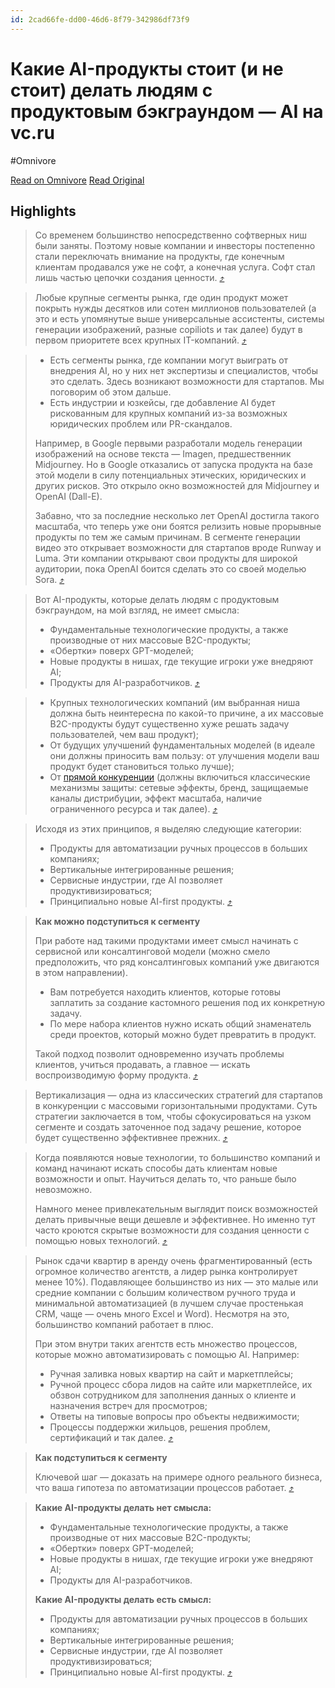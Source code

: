 ```yaml
---
id: 2cad66fe-dd00-46d6-8f79-342986df73f9
---
```


# Какие AI-продукты стоит (и не стоит) делать людям с продуктовым бэкграундом — AI на vc.ru
#Omnivore

[Read on Omnivore](https://omnivore.app/me/https-vc-ru-ai-1461929-kakie-ai-produkty-stoit-i-ne-stoit-delat--192097c0084)
[Read Original](https://vc.ru/ai/1461929-kakie-ai-produkty-stoit-i-ne-stoit-delat-lyudyam-s-produktovym-bekgraundom)

## Highlights

> Со временем большинство непосредственно софтверных ниш были заняты. Поэтому новые компании и инвесторы постепенно стали переключать внимание на продукты, где конечным клиентам продавался уже не софт, а конечная услуга. Софт стал лишь частью цепочки создания ценности. [⤴️](https://omnivore.app/me/https-vc-ru-ai-1461929-kakie-ai-produkty-stoit-i-ne-stoit-delat--192097c0084#876d7fff-2c97-48a9-a082-a7e79ebc56f8)  

> Любые крупные сегменты рынка, где один продукт может покрыть нужды десятков или сотен миллионов пользователей (а это и есть упомянутые выше универсальные ассистенты, системы генерации изображений, разные copiliots и так далее) будут в первом приоритете всех крупных IT-компаний. [⤴️](https://omnivore.app/me/https-vc-ru-ai-1461929-kakie-ai-produkty-stoit-i-ne-stoit-delat--192097c0084#739b1654-bafd-47c2-bd73-75ddb40cef53)  

> * Есть сегменты рынка, где компании могут выиграть от внедрения AI, но у них нет экспертизы и специалистов, чтобы это сделать. Здесь возникают возможности для стартапов. Мы поговорим об этом дальше.
> * Есть индустрии и юзкейсы, где добавление AI будет рискованным для крупных компаний из-за возможных юридических проблем или PR-скандалов.
> 
> Например, в Google первыми разработали модель генерации изображений на основе текста — Imagen, предшественник Midjourney. Но в Google отказались от запуска продукта на базе этой модели в силу потенциальных этических, юридических и других рисков. Это открыло окно возможностей для Midjourney и OpenAI (Dall-E).
> 
> Забавно, что за последние несколько лет OpenAI достигла такого масштаба, что теперь уже они боятся релизить новые прорывные продукты по тем же самым причинам. В сегменте генерации видео это открывает возможности для стартапов вроде Runway и Luma. Эти компании открывают свои продукты для широкой аудитории, пока OpenAI боится сделать это со своей моделью Sora. [⤴️](https://omnivore.app/me/https-vc-ru-ai-1461929-kakie-ai-produkty-stoit-i-ne-stoit-delat--192097c0084#a60abdbd-916f-4ba4-a5b4-eac45c42ee8a)  

> Вот AI-продукты, которые делать людям с продуктовым бэкграундом, на мой взгляд, не имеет смысла:
> 
> * Фундаментальные технологические продукты, а также производные от них массовые B2C-продукты;
> * «Обертки» поверх GPT-моделей;
> * Новые продукты в нишах, где текущие игроки уже внедряют AI;
> * Продукты для AI-разработчиков. [⤴️](https://omnivore.app/me/https-vc-ru-ai-1461929-kakie-ai-produkty-stoit-i-ne-stoit-delat--192097c0084#2d396a29-61da-4d93-b2b7-38de3a74943e)  

> * Крупных технологических компаний (им выбранная ниша должна быть неинтересна по какой-то причине, а их массовые B2C-продукты будут существенно хуже решать задачу пользователей, чем ваш продукт);
> * От будущих улучшений фундаментальных моделей (в идеале они должны приносить вам пользу: от улучшения модели ваш продукт будет становиться только лучше);
> * От [прямой конкуренции](https://www.nfx.com/post/defensibility-most-value-for-founders) (должны включиться классические механизмы защиты: сетевые эффекты, бренд, защищаемые каналы дистрибуции, эффект масштаба, наличие ограниченного ресурса и так далее). [⤴️](https://omnivore.app/me/https-vc-ru-ai-1461929-kakie-ai-produkty-stoit-i-ne-stoit-delat--192097c0084#afa24e6c-f239-44fd-a001-416cbd0ce2b8)  

> Исходя из этих принципов, я выделяю следующие категории:
> 
> * Продукты для автоматизации ручных процессов в больших компаниях;
> * Вертикальные интегрированные решения;
> * Сервисные индустрии, где AI позволяет продуктивизироваться;
> * Принципиально новые AI-first продукты. [⤴️](https://omnivore.app/me/https-vc-ru-ai-1461929-kakie-ai-produkty-stoit-i-ne-stoit-delat--192097c0084#5049d415-2a87-4f6a-be62-71303087576c)  

> **Как можно подступиться к сегменту**
> 
> При работе над такими продуктами имеет смысл начинать с сервисной или консалтинговой модели (можно смело предположить, что ряд консалтинговых компаний уже двигаются в этом направлении).
> 
> * Вам потребуется находить клиентов, которые готовы заплатить за создание кастомного решения под их конкретную задачу.
> * По мере набора клиентов нужно искать общий знаменатель среди проектов, который можно будет превратить в продукт.
> 
> Такой подход позволит одновременно изучать проблемы клиентов, учиться продавать, а главное — искать воспроизводимую форму продукта. [⤴️](https://omnivore.app/me/https-vc-ru-ai-1461929-kakie-ai-produkty-stoit-i-ne-stoit-delat--192097c0084#c8b58282-91d3-4505-a0a1-b1f832b48910)  

> Вертикализация — одна из классических стратегий для стартапов в конкуренции с массовыми горизонтальными продуктами. Суть стратегии заключается в том, чтобы сфокусироваться на узком сегменте и создать заточенное под задачу решение, которое будет существенно эффективнее прежних. [⤴️](https://omnivore.app/me/https-vc-ru-ai-1461929-kakie-ai-produkty-stoit-i-ne-stoit-delat--192097c0084#912c0d19-e2a1-49b8-8d36-cf5c7748563e)  

> Когда появляются новые технологии, то большинство компаний и команд начинают искать способы дать клиентам новые возможности и опыт. Научиться делать то, что раньше было невозможно.
> 
> Намного менее привлекательным выглядит поиск возможностей делать привычные вещи дешевле и эффективнее. Но именно тут часто кроются скрытые возможности для создания ценности с помощью новых технологий. [⤴️](https://omnivore.app/me/https-vc-ru-ai-1461929-kakie-ai-produkty-stoit-i-ne-stoit-delat--192097c0084#37fc3ca6-cdd2-4f78-90b2-e1d53cc17a95)  

> Рынок сдачи квартир в аренду очень фрагментированный (есть огромное количество агентств, а лидер рынка контролирует менее 10%). Подавляющее большинство из них — это малые или средние компании с большим количеством ручного труда и минимальной автоматизацией (в лучшем случае простенькая CRM, чаще — очень много Excel и Word). Несмотря на это, большинство компаний работает в плюс.
> 
> При этом внутри таких агентств есть множество процессов, которые можно автоматизировать с помощью AI. Например:
> 
> * Ручная заливка новых квартир на сайт и маркетплейсы;
> * Ручной процесс сбора лидов на сайте или маркетплейсе, их обзвон сотрудником для заполнения данных о клиенте и назначения встреч для просмотров;
> * Ответы на типовые вопросы про объекты недвижимости;
> * Процессы поддержки жильцов, решения проблем, сертификаций и так далее. [⤴️](https://omnivore.app/me/https-vc-ru-ai-1461929-kakie-ai-produkty-stoit-i-ne-stoit-delat--192097c0084#3c503f00-55e0-4b31-963e-43c65e2d7259)  

> **Как подступиться к сегменту**
> 
> Ключевой шаг — доказать на примере одного реального бизнеса, что ваша гипотеза по автоматизации процессов работает. [⤴️](https://omnivore.app/me/https-vc-ru-ai-1461929-kakie-ai-produkty-stoit-i-ne-stoit-delat--192097c0084#2c172642-2115-434d-8876-5b21fd4fdfa5)  

> **Какие AI-продукты делать нет смысла:**
> 
> * Фундаментальные технологические продукты, а также производные от них массовые B2C-продукты;
> * «Обертки» поверх GPT-моделей;
> * Новые продукты в нишах, где текущие игроки уже внедряют AI;
> * Продукты для AI-разработчиков.
> 
> **Какие AI-продукты делать есть смысл:**
> 
> * Продукты для автоматизации ручных процессов в больших компаниях;
> * Вертикальные интегрированные решения;
> * Сервисные индустрии, где AI позволяет продуктивизироваться;
> * Принципиально новые AI-first продукты. [⤴️](https://omnivore.app/me/https-vc-ru-ai-1461929-kakie-ai-produkty-stoit-i-ne-stoit-delat--192097c0084#c23b7f00-b8bd-4ea6-b9ff-c61fdb2084ad)  

